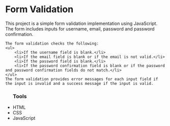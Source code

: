 <h1>Form Validation</h1>

<p>
    This project is a simple form validation implementation using JavaScript. The form includes inputs for username, email, password and password confirmation. 

    The form validation checks the following:
    <ul>
        <li>If the username field is blank.</li>
        <li>If the email field is blank or if the email is not valid.</li>
        <li>If the password field is blank.</li>
        <li>If the password confirmation field is blank or if the password and password confirmation fields do not match.</li>
    </ul>
    The form validation provides error messages for each input field if the input is invalid and a success message if the input is valid.
</p>

<ul>
    <h3>Tools</h3>
    <li>HTML</li>
    <li>CSS</li>
    <li>JavaScript</li>
</ul>